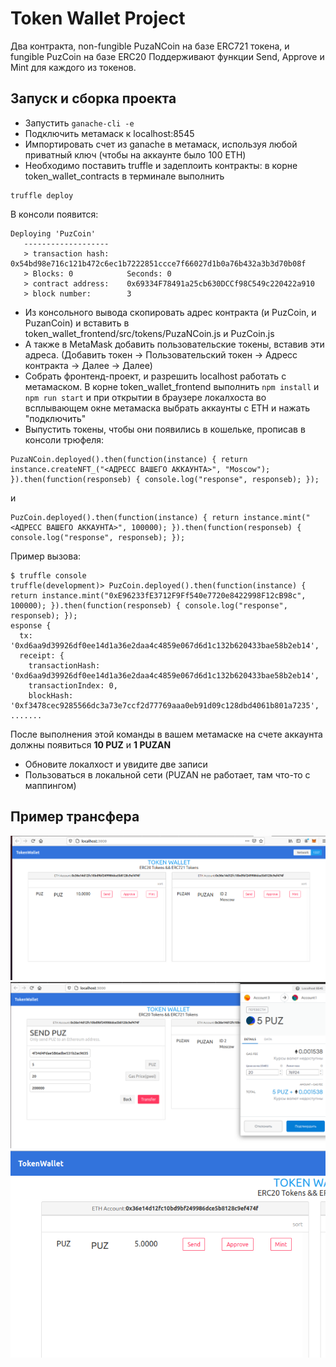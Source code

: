 # Token Wallet Project

Два контракта, non-fungible PuzaNCoin на базе ERC721 токена, и fungible PuzCoin на базе ERC20
Поддерживают функции Send, Approve и Mint для каждого из токенов.

## Запуск и сборка проекта 

* Запустить `ganache-cli -e`
* Подключить метамаск к localhost:8545
* Импортировать счет из ganache в метамаск, используя любой приватный ключ (чтобы на аккаунте было 100 ETH)
* Необходимо поставить truffle и задеплоить контракты:
в корне token_wallet_contracts в терминале выполнить 
```
truffle deploy
```
В консоли появится: 
```
Deploying 'PuzCoin'
   -------------------
   > transaction hash:    0x54bd98e716c121b472c6ec1b7222851ccce7f66027d1b0a76b432a3b3d70b08f
   > Blocks: 0            Seconds: 0
   > contract address:    0x69334F78491a25cb630DCCf98C549c220422a910
   > block number:        3

```
* Из консольного вывода скопировать адрес контракта (и PuzCoin, и PuzanCoin) и вставить в token_wallet_frontend/src/tokens/PuzaNCoin.js и PuzCoin.js 
* А также в MetaMask добавить пользовательские токены, вставив эти адреса.
(Добавить токен -> Пользовательский токен -> Адресс контракта -> Далее -> Далее)
* Собрать фронтенд-проект, и разрешить localhost работать с метамаском.
В корне token_wallet_frontend выполнить `npm install` и `npm run start` и при открытии в браузере локалхоста во всплывающем окне метамаска выбрать аккаунты с ETH и нажать "подключить"
* Выпустить токены, чтобы они появились в кошельке, прописав в консоли трюфеля:
```
PuzaNCoin.deployed().then(function(instance) { return instance.createNFT_("<АДРЕСС ВАШЕГО АККАУНТА>", "Moscow"); }).then(function(responseb) { console.log("response", responseb); });
```
и 
```
PuzCoin.deployed().then(function(instance) { return instance.mint("<АДРЕСС ВАШЕГО АККАУНТА>", 100000); }).then(function(responseb) { console.log("response", responseb); });
```
Пример вызова:
```
$ truffle console
truffle(development)> PuzCoin.deployed().then(function(instance) { return instance.mint("0xE96233fE3712F9Ff540e7720e8422998F12cB98c", 100000); }).then(function(responseb) { console.log("response", responseb); });
esponse {
  tx: '0xd6aa9d39926df0ee14d1a36e2daa4c4859e067d6d1c132b620433bae58b2eb14',
  receipt: {
    transactionHash: '0xd6aa9d39926df0ee14d1a36e2daa4c4859e067d6d1c132b620433bae58b2eb14',
    transactionIndex: 0,
    blockHash: '0xf3478cec9285566dc3a73e7ccf2d77769aaa0eb91d09c128dbd4061b801a7235',
.......

```
После выполнения этой команды в вашем метамаске на счете аккаунта должны появиться **10 PUZ** и **1 PUZAN**
* Обновите локалхост и увидите две записи
*   Пользоваться в локальной сети (PUZAN не работает, там что-то с маппингом)

## Пример трансфера
![transfer1](/screenshots/tokens.png)
![transfer2](/screenshots/tokens2.png)
![transfer3](/screenshots/tokens3.png)
